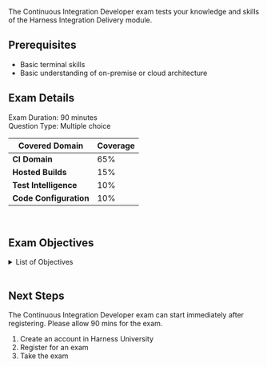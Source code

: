 The Continuous Integration Developer exam tests your knowledge and skills of the Harness Integration Delivery module.  

## Prerequisites

- Basic terminal skills
- Basic understanding of on-premise or cloud architecture

## Exam Details 

Exam Duration: 90 minutes <br/>
Question Type: Multiple choice

| Covered Domain                                | Coverage         |
| ----------------------------------- | --------------- |
| **CI Domain** | 65% |
| **Hosted Builds** | 15% |
| **Test Intelligence** | 10% |
| **Code Configuration** | 10% |


<br />

## Exam Objectives 

<details>
<summary>List of Objectives</summary>

The following is a detailed list of exam objectives:

| # | Objectives |
| --- | --- |
| **1** | **Harness Basics, Platform Entities, And Key Concepts** |
| 1.1 | Describe Continuous Integration Fundamentals |
| 1.2 | Understand Artifacts And Packages |
| 1.3 | Utilize The "Pipeline, Stages, Step Groups, Steps" Schema |
| 1.4 | Illistruate Harness Hierarchy "Account, Organizations, Projects" |
| 1.5 | Describe Artifact Repos |
| 1.6 | Configure Artifact Repos |
| 1.7 | Describe Build Infrastructures And Platforms |
| 1.8 | Configure Build Infrastructures And Platforms |
| 1.9 | Describe Different Options For CI Build Infrastructures |
| 1.10 | Harness Cloud - Describe Supported Platform And Os (Linux, Mac, Windows) |
| 1.11 | Harness Cloud - Test Build Infrastructure On Harness Cloud |
| 1.12 | Define Connectors (You Can Use Source Providers, Artifact Repos, Cloud Providers, Etc) |
| 1.13 | Configure A Git Connector |
| 1.14 | Configure A Dockerhub Connector |
| 1.15 | Understand Harness Delegate Role For The CI Capability |
| 1.16 | Describe Pipeline Studio Vs Yaml Structure |
| 1.17 | Secrets Management - Describe Possible Usages For Harness CI |
| 1.18 | Secrets Management - How To Retrieve And Render Secrets Using Harness Expressions |
| 1.19 | Describe Harness Variables And Expressions |
| 1.20 | Configure And Use Variables And Expressions |
| 1.21 | Describe Built-In Variables |
| 1.22 | Describe Built-In CI Codebase Variables |
| 1.23 | Describe Default Settings |
| 1.24 | Configure Default Settings |
| 1.25 | Identify Types Of Artifacts |
| 1.26 | Identify Scanning Options |
| 1.27 | Describe The Harness Manager |
| 1.28 | Describe The Harness Delegate |
| **2** | **Harness CI Pipelines And Its Features** |
| 2.1 | Describe Harness Step Library For CI Stages |
| 2.2 | Describe Codebase Configuration |
| 2.3 | Utilize Codebase Configuration |
| 2.4 | Describe Shared Paths |
| 2.5 | Configure Shared Paths |
| 2.6 | Describe Drone/CI Plugins |
| 2.7 | Identify Common Drone/CI Plugins |
| 2.8 | Configure A Plugin Step |
| 2.9 | Describe Caching And Caching Intelligence |
| 2.10 | Configure Caching And Caching Intelligence |
| 2.11 | Describe Remote Docker Layer Caching |
| 2.12 | Configure Remote Docker Layer Caching |
| 2.13 | Describe Harness Test Intelligence |
| 2.14 | Utilize Harness Test Intelligence |
| 2.15 | Describe Triggers For CI |
| 2.16 | Configure Triggers For CI |
| 2.17 | Configure Custom Webhook Triggers |
| 2.18 | Describe Input Sets And Overlays |
| 2.19 | Configure Input Sets And Overlays |
| 2.20 | Describe Failure Strategies |
| 2.21 | Configure Failure Strategies |
| 2.22 | Describe Conditional Execution |
| 2.23 | Perform A Conditional Execution |
| 2.24 | Describe Looping Strategies (Matrix, Repeat, Parallelism) |
| 2.25 | Configure Looping Strategies (Matrix, Repeat, Parallelism) |
| 2.26 | Advanced Options - Describe Timeout Settings |
| 2.27 | Advanced Options - Describe Selective Stage(S) Executions |
| 2.28 | Describe Notifications - Based On Pipeline Events |
| 2.29 | Configure Notifications - Based On Pipeline Events |
| 2.30 | Describe How To Run Steps On Host Vs Containers |
| 2.31 | Configure To Send Pr Status Updates |
| 2.32 | Describe How To Test For Swimlanes With Harness Run Test Step |
| 2.33 | Configure Run Test Step |
| 2.34 | Configure Outputs From One Step To Another |
| 2.35 | Step Library - Describe Save And Restore Cache In The Pipeline |
| 2.36 | Step Library - Configure Save And Restore Cache In The Pipeline |
| 2.37 | Step Library - Describe Background Steps |
| 2.38 | Step Library - Configure A Background Stepconfigure Service Dependencies (SQL Instances, Elasticsearch, Dind, Etc.) - Adding Steps To A Stage |
| 2.39 | Step Library - Describe Git Clone Step |
| 2.40 | Step Library - Configure A Git Clone Step |
| 2.41 | Build An Artifact And Send To An Artifact Repo |
| 2.42 | Build A Container Image And Send It To A Container Registry |
| 2.43 | Perform Integration Test From Host Versus From A Container |
| 2.44 | Describe Chained Pipelines |
| 2.45 | Configure Chained Pipelines |
| 2.46 | Describe Github Actions Support |
| 2.47 | Configure A Github Actions Step |
| **3** | **Harness User Interface Features For CI** |
| 3.1 | Describe The Overview Tab |
| 3.2 | Describe The Build And Pipelines Tabs |
| 3.3 | Describe And Configure Tags |
| 3.4 | Pipeline Studio - Describe The Execution History Tab |
| 3.5 | Step - Describe Details, Inputs, Outputs |
| **4** | **Rbac, Best Practices, And Small Configuration Tasks** |
| 4.1 | Elaborate On Anonymous Docker Image Pulls And Their Risks |
| 4.2 | Utilize Images When Shells Are Not Available |
| 4.3 | Debug A Pipeline Step By Running The Step Locally (Troubleshooting) |
| 4.4 | Describe Harness Cloud Characteristics And Its Advantages |
| 4.5 | Configure Git Experience For CI (Pipeline) |
| 4.6 | Credentials And Permissions - Configure Or Elaborate On User And Groups For Acc, Org, And Project Levels |
| 4.7 | Do A Basic Delegate Installation |
| 4.8 | Set Container Resources - Limit Memory And Limit CPU |                                

</details>

<br />

## Next Steps

The Continuous Integration Developer exam can start immediately after registering. Please allow 90 mins for the exam.

1. Create an account in Harness University
2. Register for an exam 
3. Take the exam
